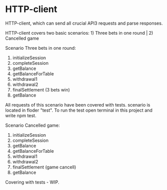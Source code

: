 # HTTP-client
HTTP-client, which can send all crucial API3 requests and parse responses.

HTTP-client covers two basic scenarios: 1) Three bets in one round | 2) Cancelled game


Scenario Three bets in one round:

1. initializeSession
2. completeSession
3. getBalance
4. getBalanceForTable
5. withdrawal1
6. withdrawal2
7. finalSettlement (3 bets win)
8. getBalance

All requests of this scenario have been covered with tests.
scenario is located in floder "test".
To run the test open terminal in this project and write npm test.


Scenario Cancelled game:

1. initializeSession
2. completeSession
3. getBalance
4. getBalanceForTable
5. withdrawal1
6. withdrawal2
7. finalSettlement (game cancell)
8. getBalance

Covering with tests - WIP.
